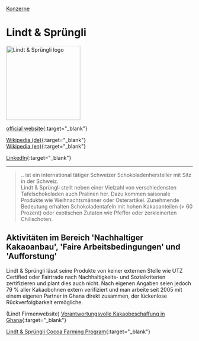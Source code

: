 [Konzerne](../konzerne.html)   

# Lindt & Sprüngli

<img src="https://upload.wikimedia.org/wikipedia/de/0/09/Lindt-spr%C3%BCngli-logo.svg" height="200" alt="Lindt & Sprüngli logo">

[official website](http://www.lindt-spruengli.com){:target="_blank"}      

[Wikipedia (de)](https://de.wikipedia.org/wiki/Lindt_%26_Spr%C3%BCngli){:target="_blank"}   
[Wikipedia (en)](https://en.wikipedia.org/wiki/Lindt_%26_Spr%C3%BCngli){:target="_blank"}   

[LinkedIn](https://de.linkedin.com/company/lindt-&-sprungli){:target="_blank"}   

---

> ..  ist ein international tätiger Schweizer Schokoladenhersteller mit Sitz in der Schweiz.   
Lindt & Sprüngli stellt neben einer Vielzahl von verschiedensten Tafelschokoladen auch Pralinen her. Dazu kommen saisonale Produkte wie Weihnachtsmänner oder Osterartikel. Zunehmende Bedeutung erhalten Schokoladentafeln mit hohen Kakaoanteilen (> 60 Prozent) oder exotischen Zutaten wie Pfeffer oder zerkleinerten Chilischoten.   

## Aktivitäten im Bereich 'Nachhaltiger Kakaoanbau', 'Faire Arbeitsbedingungen' und 'Aufforstung'

Lindt & Sprüngli lässt seine Produkte von keiner externen Stelle wie UTZ Certified oder Fairtrade nach Nachhaltigkeits- und Sozialkriterien zertifizieren und plant dies auch nicht.    Nach eigenen Angaben seien jedoch 79 % aller Kakaobohnen extern verifiziert und man arbeite seit 2005 mit einem eigenen Partner in Ghana direkt zusammen, der lückenlose Rückverfolgbarkeit ermögliche.   

(Lindt Firmenwebsite) [Verantwortungsvolle Kakaobeschaffung in Ghana](https://www.lindt.de/nachhaltigkeit/kakaobeschaffung/){:target="_blank"}   

[Lindt & Sprüngli Cocoa Farming Program](https://www.farming-program.com/de#das-lindt--spr%C3%BCngli--versprechen){:target="_blank"}   

